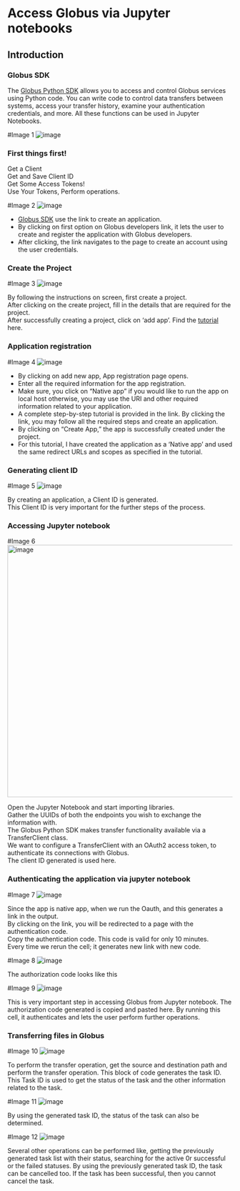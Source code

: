 # Access Globus via Jupyter notebooks
## Introduction
### Globus SDK

The [Globus Python SDK](https://www.globus.org/blog/using-globus-jupyter-notebooks) allows you to access and control Globus services using Python code. You can write code to control data transfers between systems, access your transfer history, examine your authentication credentials, and more. All these functions can be used in Jupyter Notebooks.

#Image 1
![image](https://user-images.githubusercontent.com/79628214/118164353-05291200-b3f1-11eb-985c-ccc4fac32b9a.png)


### First things first!

Get a Client <br>
Get and Save Client ID <br>
Get Some Access Tokens! <br>
Use Your Tokens, Perform operations. <br>

#Image 2
![image](https://user-images.githubusercontent.com/79628214/118171830-aa47e880-b3f9-11eb-9f70-b81f8710265d.png)

* [Globus SDK](https://developers.globus.org/) use the link to create an application. <br>
* By  clicking on first option on Globus developers link, it lets the user to create and register the application with Globus developers. <br>
* After clicking, the link navigates to the page to create an account using the user credentials.

### Create the Project
#Image 3
![image](https://user-images.githubusercontent.com/79628214/118172605-90f36c00-b3fa-11eb-8119-690e9313046a.png)


By following the instructions on screen, first create a project. <br>
After clicking on the create project, fill in the details that are required for the project. <br>
After successfully creating a project, click on ‘add app’.
Find the [tutorial](https://globus-sdk-python.readthedocs.io/en/stable/clients/transfer.html) here.

### Application registration
#Image 4
![image](https://user-images.githubusercontent.com/79628214/118172672-a2d50f00-b3fa-11eb-9814-c97d50c8f631.png)


* By clicking on add new app, App registration page opens. <br>
* Enter all the required information for the app registration. <br>
* Make sure, you click on “Native app” if you  would like to run the app on local host otherwise, you may use the URI and other required information related to your application. <br>
* A complete step-by-step tutorial is provided in the link. By clicking the link, you may follow all the required steps and create an application. <br>
* By clicking on “Create App,”  the app is successfully created under the project. <br>
* For this tutorial, I have created the application as a ‘Native app’ and used the same redirect URLs and scopes as specified  in the tutorial. <br>

### Generating client ID

#Image 5
![image](https://user-images.githubusercontent.com/79628214/118172708-acf70d80-b3fa-11eb-9bc2-699fe98203d9.png)

By creating an application, a Client ID is generated. <br>
This Client ID is very important for the further steps of the process. <br>

### Accessing Jupyter notebook

#Image 6
<img width="565" alt="image" src="https://user-images.githubusercontent.com/79628214/118180232-4e369180-b404-11eb-91c0-3723a61e417c.png">

Open the Jupyter Notebook and start importing libraries. <br>
Gather the UUIDs of both the endpoints you wish to exchange the information with. <br>
The Globus Python SDK makes transfer functionality available via a TransferClient class. <br>
We want to configure a TransferClient with an OAuth2 access token, to authenticate its connections with Globus. <br>
The client ID generated is used here.

### Authenticating the application via jupyter notebook

#Image 7
![image](https://user-images.githubusercontent.com/79628214/118180294-5bec1700-b404-11eb-97bb-9933c1a07438.png)

Since the app is native app, when we run the Oauth, and this generates a link in the output. <br>
By clicking on the link, you will be redirected to a page with the authentication code. <br>
Copy the authentication code. This code is valid for only 10 minutes. <br>
Every time we rerun the cell; it generates new link with new code. <br>



#Image 8
![image](https://user-images.githubusercontent.com/79628214/118180329-673f4280-b404-11eb-9f48-653fab680f34.png)

The authorization code looks like this

#Image 9
![image](https://user-images.githubusercontent.com/79628214/118180386-76be8b80-b404-11eb-8214-2dd3ff6ec5a6.png)


This is very important step in accessing Globus from Jupyter notebook. The authorization code generated is copied and pasted here. By running this cell, it authenticates and lets the user perform further operations.

### Transferring files in Globus

#Image 10
![image](https://user-images.githubusercontent.com/79628214/118180408-7e7e3000-b404-11eb-90ad-7951e9239fbc.png)

To perform the transfer operation, get the source and destination path and perform the transfer operation. 
This block of code generates the task ID. 
This Task ID is used to get the status of the task and the other information related to the task.

#Image 11
![image](https://user-images.githubusercontent.com/79628214/118180439-863dd480-b404-11eb-89c9-2768798033b7.png)


By using the generated task ID, the status of the task can also be determined.

#Image 12
![image](https://user-images.githubusercontent.com/79628214/118180483-935ac380-b404-11eb-9cc9-f69c179adaf3.png)

Several other operations can be performed like, getting the previously generated task list with their status, searching for the active 0r successful or the failed statuses.
By using the previously  generated task ID, the task can be cancelled too. 
If the task has been successful, then you cannot cancel the task. 
